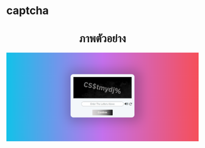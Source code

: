 # captcha 
<h1 align="center">ภาพตัวอย่าง</h1>
<img src='https://raw.githubusercontent.com/VarinCode/captcha/main/img/preview.png' />
